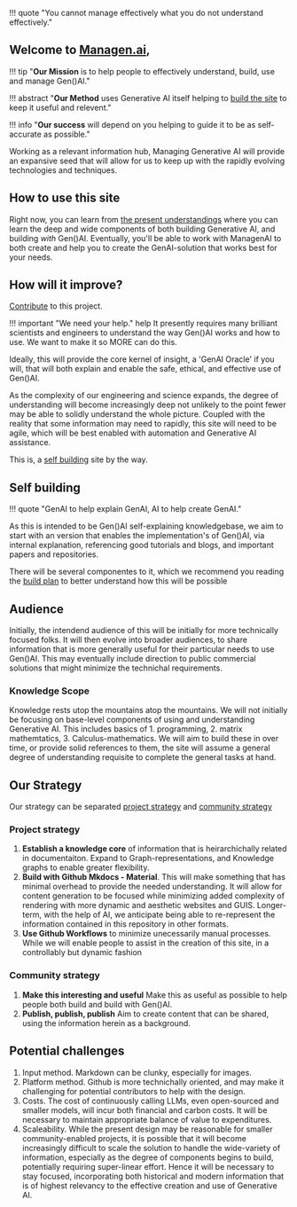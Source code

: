 
!!! quote "You cannot manage effectively what you do not understand effectively."

## Welcome to [Managen.ai](https://www.managen.ai),

!!! tip "**Our Mission** is to help people to effectively understand, build, use and manage Gen()AI."

!!! abstract "**Our Method** uses Generative AI itself helping to [build the site](#self-building) to keep it useful and relevent."

!!! info "**Our success** will depend on you helping to guide it to be as self-accurate as possible."

Working as a relevant information hub, Managing Generative AI will provide an expansive seed that will allow for us to keep up with the rapidly evolving technologies and techniques.

## How to use this site

Right now, you can learn from [the present understandings](../Understanding/index.md) where you can learn the deep and wide components of both building Generative AI, and building _with_ Gen()AI. Eventually, you'll be able to work with ManagenAI to both create and help you to create the GenAI-solution that works best for your needs.

## How will it improve?
[Contribute](./contributing.md) to this project.

!!! important "We need your help." help
    It presently requires many brilliant scientists and engineers to understand the way Gen()AI works and how to use. We want to make it so MORE can do this.

Ideally, this will provide the core kernel of insight, a 'GenAI Oracle' if you will, that will both explain and enable the safe, ethical,  and effective use of Gen()AI.

As the complexity of our engineering and science expands, the degree of understanding will become increasingly deep not unlikely to the point fewer may be able to solidly understand the whole picture. Coupled with the reality that some information may need to rapidly, this site will need to be agile, which will be best enabled with automation and Generative AI assistance.

This is, a [self building](#self-building) site by the way.

## Self building

!!! quote "GenAI to help explain GenAI, AI to help create GenAI."

As this is intended to be Gen()AI self-explaining knowledgebase, we aim to start with an version that enables the implementation's of Gen()AI, via internal explanation, referencing good tutorials and blogs, and important papers and repositories.

There will be several componentes to it, which we recommend you reading the [build plan](./build_plan.md) to better understand how this will be possible

## Audience

Initially, the intendend audience of this will be initially for more technically focused folks. It will then evolve into broader audiences, to share information that is more generally useful for their particular needs to use Gen()AI. This may eventually include direction to public commercial solutions that might minimize the technichal requirements.

### Knowledge Scope

Knowledge rests utop the mountains atop the mountains. We will not initially be focusing on base-level components of using and understanding Generative AI. This includes basics of 1. programming, 2. matrix mathemtatics, 3. Calculus-mathematics. We will aim to build these in over time, or provide solid references to them, the site will assume a general degree of understanding requisite to complete the general tasks at hand.

## Our Strategy

Our strategy can be separated [project strategy](#project_strategy) and [community strategy](#community_strategy)


### Project strategy 

1. **Establish a knowledge core** of information that is heirarchichally related in documentaiton. Expand to Graph-representations, and Knowledge graphs to enable greater flexibility.
1. **Build with Github Mkdocs - Material**. This will make something that has minimal overhead to provide the needed understanding. It will allow for content generation to be focused while minimizing added complexity of rendering with more dynamic and aesthetic websites and GUIS. Longer-term, with the help of AI, we anticipate being able to re-represent the information contained in this repository in other formats.
1. **Use Github Workflows** to minimize unecessarily manual processes. While we will enable people to assist in the creation of this site, in a controllably but dynamic fashion

### Community strategy 

1. **Make this interesting and useful** Make this as useful as possible to help people both build and build with Gen()AI.
1. **Publish, publish, publish** Aim to create content that can be shared, using the information herein as a background.

## Potential challenges

1. Input method. Markdown can be clunky, especially for images.
1. Platform method. Github is more technichally oriented, and may make it challenging for potential contributors to help with the design.
1. Costs. The cost of continuously calling LLMs, even open-sourced and smaller models, will incur both financial and carbon costs. It will be necessary to maintain appropriate balance of value to expenditures.
1. Scaleability. While the present design may be reasonable for smaller community-enabled projects, it is possible that it will become increasingly difficult to scale the solution to handle the wide-variety of information, especially as the degree of components begins to build, potentially requiring super-linear effort. Hence it will be necessary to stay focused, incorporating both historical and modern information that is of highest relevancy to the effective creation and use of Generative AI.
